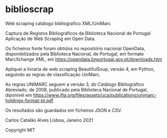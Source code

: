 # biblioscrap
Web scraping catálogo bibliografico XML/UniMarc

Captura de Registos Bibliográficos da Biblioteca Nacional de Portugal
Aplicação de Web Scraping em Open Data.

Os ficheiros fonte foram obtidos no repositório nacional OpenData, disponibilizados pela Biblioteca NacionaL de Portugal, em formato MarcXchange XML, em https://opendata.bnportugal.gov.pt/downloads.htm

Apliquei a livraria de web scraping BeautifulSoup, versão 4, em Python, seguindo as regras de classificação UniMarc.

As regras UNIMARC seguem a versão 3, do Catálogo Bibliográfico Abreviado, de 2008, publicado pela Biblioteca Nacional de Portugal, diponível em https://www.ifla.org/files/assets/uca/publications/unimarc-holdings-format-pt.pdf

Os resultados são guardados em ficheiros JSON e CSV.

Carlos Catalão Alves
Lisboa, Janeiro 2021

Copyright MIT

